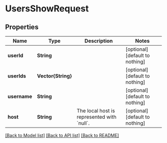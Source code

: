 # UsersShowRequest


## Properties
Name | Type | Description | Notes
------------ | ------------- | ------------- | -------------
**userId** | **String** |  | [optional] [default to nothing]
**userIds** | **Vector{String}** |  | [optional] [default to nothing]
**username** | **String** |  | [optional] [default to nothing]
**host** | **String** | The local host is represented with &#x60;null&#x60;. | [optional] [default to nothing]


[[Back to Model list]](../README.md#models) [[Back to API list]](../README.md#api-endpoints) [[Back to README]](../README.md)


